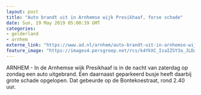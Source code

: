 ```yaml
---
layout: post
title: "Auto brandt uit in Arnhemse wijk Presikhaaf, forse schade"
date: Sun, 19 May 2019 05:00:39 GMT
categories: 
- gelderland 
- arnhem 
externe_link: "https://www.ad.nl/arnhem/auto-brandt-uit-in-arnhemse-wijk-presikhaaf-forse-schade~ac8bfde48/"
feature_image: "https://images4.persgroep.net/rcs/k4YkXC_IzaIZSY3a_JLDa8BKVYM/diocontent/148728056/_fitwidth/400/?appId=21791a8992982cd8da851550a453bd7f&quality=0.7"
---
```


ARNHEM - In de Arnhemse wijk Presikhaaf is in de nacht van zaterdag op zondag een auto uitgebrand. Een daarnaast geparkeerd busje heeft daarbij grote schade opgelopen. Dat gebeurde op de Bontekoestraat, rond 2.40 uur.
